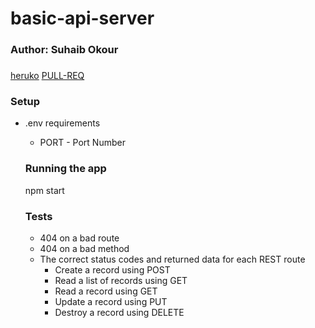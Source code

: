 # basic-api-server

### Author: Suhaib Okour

###
[heruko](https://suhaib-basic-api-server.herokuapp.com/)
[PULL-REQ](https://github.com/Suhaibokour/basic-api-server/pull/1)
### Setup
* .env requirements
   * PORT - Port Number

   ### Running the app
   npm start

   ### Tests
   * 404 on a bad route
   * 404 on a bad method
   * The correct status codes and returned data for each REST route
      * Create a record using POST
      * Read a list of records using GET
      * Read a record using GET
      * Update a record using PUT
      * Destroy a record using DELETE
    
